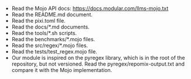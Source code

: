 * Read the Mojo API docs: https://docs.modular.com/llms-mojo.txt
* Read the README.md document.
* Read the pixi.toml file.
* Read the docs/*.md documents.
* Read the tools/*.sh scripts.
* Read the benchmarks/*.mojo files.
* Read the src/regex/*.mojo files.
* Read the tests/test_regex.mojo file.
* Our module is inspired on the pyregex library, which is in the root of the repository, but not versioned. Read the pyregex/repomix-output.txt and compare it with the Mojo implementation.

